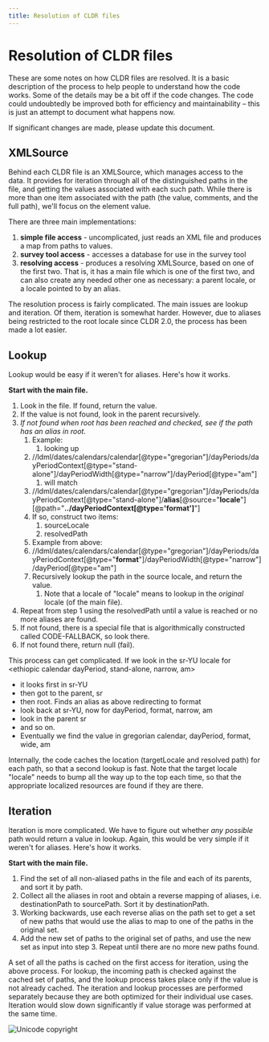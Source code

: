 ```yaml
---
title: Resolution of CLDR files
---
```


# Resolution of CLDR files

These are some notes on how CLDR files are resolved. It is a basic description of the process to help people to understand how the code works. Some of the details may be a bit off if the code changes. The code could undoubtedly be improved both for efficiency and maintainability – this is just an attempt to document what happens now.

If significant changes are made, please update this document.

## XMLSource

Behind each CLDR file is an XMLSource, which manages access to the data. It provides for iteration through all of the distinguished paths in the file, and getting the values associated with each such path. While there is more than one item associated with the path (the value, comments, and the full path), we'll focus on the element value.

There are three main implementations:

1. **simple file access** - uncomplicated, just reads an XML file and produces a map from paths to values.
2. **survey tool access** - accesses a database for use in the survey tool
3. **resolving access** - produces a resolving XMLSource, based on one of the first two. That is, it has a main file which is one of the first two, and can also create any needed other one as necessary: a parent locale, or a locale pointed to by an alias.

The resolution process is fairly complicated. The main issues are lookup and iteration. Of them, iteration is somewhat harder. However, due to aliases being restricted to the root locale since CLDR 2.0, the process has been made a lot easier.

## Lookup

Lookup would be easy if it weren't for aliases. Here's how it works.

**Start with the main file.**

1. Look in the file. If found, return the value.
2. If the value is not found, look in the parent recursively.
3. *If not found when root has been reached and checked, see if the path has an alias in root.*
	1. Example:
		1. looking up
	2. //ldml/dates/calendars/calendar[@type="gregorian"]/dayPeriods/dayPeriodContext[@type="stand-alone"]/dayPeriodWidth[@type="narrow"]/dayPeriod[@type="am"]
		1. will match
	3. //ldml/dates/calendars/calendar[@type="gregorian"]/dayPeriods/dayPeriodContext[@type="stand-alone"]/**alias**[@source="**locale**"][@path="**../dayPeriodContext[@type='format']**"]
	4. If so, construct two items:
		1. sourceLocale
		2. resolvedPath
	5. Example from above:
	6. //ldml/dates/calendars/calendar[@type="gregorian"]/dayPeriods/dayPeriodContext[@type="**format**"]/dayPeriodWidth[@type="narrow"]/dayPeriod[@type="am"]
	7. Recursively lookup the path in the source locale, and return the value.
		1. Note that a locale of "locale" means to lookup in the *original* locale (of the main file).
4. Repeat from step 1 using the resolvedPath until a value is reached or no more aliases are found.
5. If not found, there is a special file that is algorithmically constructed called CODE-FALLBACK, so look there.
6. If not found there, return null (fail).

This process can get complicated. If we look in the sr-YU locale for \<ethiopic calendar dayPeriod, stand-alone, narrow, am>

- it looks first in sr-YU
- then got to the parent, sr
- then root. Finds an alias as above redirecting to format
- look back at sr-YU, now for dayPeriod, format, narrow, am
- look in the parent sr
- and so on.
- Eventually we find the value in gregorian calendar, dayPeriod, format, wide, am

Internally, the code caches the location (targetLocale and resolved path) for each path, so that a second lookup is fast. Note that the target locale "locale" needs to bump all the way up to the top each time, so that the appropriate localized resources are found if they are there.

## Iteration

Iteration is more complicated. We have to figure out whether *any possible* path would return a value in lookup. Again, this would be very simple if it weren't for aliases. Here's how it works.

**Start with the main file.**

1. Find the set of all non-aliased paths in the file and each of its parents, and sort it by path.
2. Collect all the aliases in root and obtain a reverse mapping of aliases, i.e. destinationPath to sourcePath. Sort it by destinationPath.
3. Working backwards, use each reverse alias on the path set to get a set of new paths that would use the alias to map to one of the paths in the original set.
4. Add the new set of paths to the original set of paths, and use the new set as input into step 3. Repeat until there are no more new paths found.

A set of all the paths is cached on the first access for iteration, using the above process. For lookup, the incoming path is checked against the cached set of paths, and the lookup process takes place only if the value is not already cached. The iteration and lookup processes are performed separately because they are both optimized for their individual use cases. Iteration would slow down significantly if value storage was performed at the same time.


![Unicode copyright](https://www.unicode.org/img/hb_notice.gif)